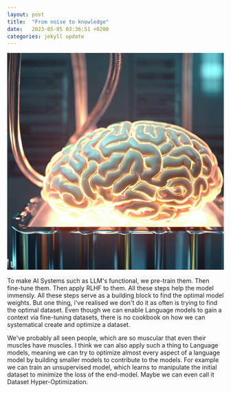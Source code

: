 ```yaml
---
layout: post
title:  "From noise to knowledge"
date:   2023-05-05 03:36:51 +0200
categories: jekyll update
---
```

<img src="/blog_assets/brain.jfif">


To make AI Systems such as LLM's functional, we pre-train them. Then fine-tune them.
Then apply RLHF to them. All these steps help the model immensly. All these steps serve
as a building block to find the optimal model weights. But one thing, i've
realised we don't do it as often is trying to find the optimal dataset. Even though we
can enable Language models to gain a context via fine-tuning datasets, there is no cookbook
on how we can systematical create and optimize a dataset.

We've probably all seen people, which are so muscular that even their muscles have muscles.
I think we can also apply such a thing to Language models, meaning we can try to optimize 
almost every aspect of a language model by building smaller models to contribute to the models.
For example we can train an unsupervised model, which learns to manipulate the initial dataset 
to minimize the loss of the end-model. Maybe we can even call it Dataset Hyper-Optimization.